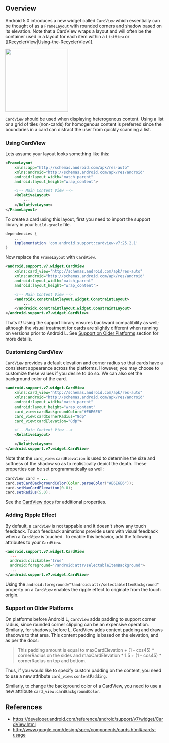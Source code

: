 ## Overview

Android 5.0 introduces a new widget called `CardView` which essentially can be thought of as a `FrameLayout` with rounded corners and shadow based on its elevation. Note that a CardView wraps a layout and will often be the container used in a layout for each item within a `ListView` or [[RecyclerView|Using-the-RecyclerView]].

<img src="https://developer.android.com/design/material/images/card_travel.png" width="200" />

`CardView` should be used when displaying heterogenous content.  Using a list or a grid of tiles (non-cards) for homogenous content is preferred since the boundaries in a card can distract the user from quickly scanning a list.

### Using CardView

Lets assume your layout looks something like this:

```xml
<FrameLayout
    xmlns:app="http://schemas.android.com/apk/res-auto"
    xmlns:android="http://schemas.android.com/apk/res/android"
    android:layout_width="match_parent"
    android:layout_height="wrap_content">

    <!-- Main Content View -->
    <RelativeLayout>
        ...
    </RelativeLayout>
</FrameLayout>
```

To create a card using this layout, first you need to import the support library in your `build.gradle` file.

```gradle
dependencies {
    ...
    implementation 'com.android.support:cardview-v7:25.2.1'
}
```

Now replace the `FrameLayout` with `CardView`.

```xml
<android.support.v7.widget.CardView
    xmlns:card_view="http://schemas.android.com/apk/res-auto"
    xmlns:android="http://schemas.android.com/apk/res/android"
    android:layout_width="match_parent"
    android:layout_height="wrap_content">

    <!-- Main Content View -->
    <androidx.constraintlayout.widget.ConstraintLayout>
        ...
    </androidx.constraintlayout.widget.ConstraintLayout>
</android.support.v7.widget.CardView>
```

Thats it! Using the support library ensures backward compatibility as well; although the visual treatment for cards are slightly different when running on versions prior to Android L. See [Support on Older Platforms](#user-content-Support-on-Older-Platforms) section for more details.

### Customizing CardView

`CardView` provides a default elevation and corner radius so that cards have a consistent appearance across the platforms. However, you may choose to customize these values if you desire to do so. We can also set the background color of the card.

```xml
<android.support.v7.widget.CardView
    xmlns:card_view="http://schemas.android.com/apk/res-auto"
    xmlns:android="http://schemas.android.com/apk/res/android"
    android:layout_width="match_parent"
    android:layout_height="wrap_content"
    card_view:cardBackgroundColor="#E6E6E6"
    card_view:cardCornerRadius="8dp"
    card_view:cardElevation="8dp">

    <!-- Main Content View -->
    <RelativeLayout>
        ...
    </RelativeLayout>
</android.support.v7.widget.CardView>
```

Note that the `card_view:cardElevation` is used to determine the size and softness of the shadow so as to realistically depict the depth. These properties can be set programmatically as well:

```java
CardView card = ...
card.setCardBackgroundColor(Color.parseColor("#E6E6E6"));
card.setMaxCardElevation(0.0);
card.setRadius(5.0);
```

See the [CardView docs](https://developer.android.com/reference/android/support/v7/widget/CardView.html) for additional properties.

### Adding Ripple Effect

By default, a `CardView` is not tappable and it doesn't show any touch feedback. Touch feedback animations provide users with visual feedback when a `CardView` is touched. To enable this behavior, add the following attributes to your `CardView`.

```xml
<android.support.v7.widget.CardView
  ...
  android:clickable="true"
  android:foreground="?android:attr/selectableItemBackground">
  ...
</android.support.v7.widget.CardView>
```

Using the `android:foreground="?android:attr/selectableItemBackground"` property on a `CardView` enables the ripple effect to originate from the touch origin.

### <a name="Support-on-Older-Platforms"></a>Support on Older Platforms

On platforms before Android L, `CardView` adds padding to support corner radius, since rounded corner clipping can be an expensive operation. Similarly, for shadows, before L, CardView adds content padding and draws shadows to that area. This content padding is based on the elevation, and as per the docs:

> This padding amount is equal to maxCardElevation + (1 - cos45) * cornerRadius on the sides and maxCardElevation * 1.5 + (1 - cos45) * cornerRadius on top and bottom.

Thus, if you would like to specify custom padding on the content, you need to use a new attribute
`card_view:contentPadding`.

Similarly, to change the background color of a CardView, you need to use a new attribute
`card_view:cardBackgroundColor`.

## References

* <https://developer.android.com/reference/android/support/v7/widget/CardView.html>
* <http://www.google.com/design/spec/components/cards.html#cards-usage>